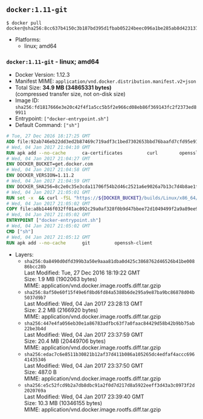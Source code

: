 ## `docker:1.11-git`

```console
$ docker pull docker@sha256:8cc637b4150c3b187bd395d1fbab05224beec096a1be285ab8d423137e49d60e
```

-	Platforms:
	-	linux; amd64

### `docker:1.11-git` - linux; amd64

-	Docker Version: 1.12.3
-	Manifest MIME: `application/vnd.docker.distribution.manifest.v2+json`
-	Total Size: **34.9 MB (34865331 bytes)**  
	(compressed transfer size, not on-disk size)
-	Image ID: `sha256:fd1817666e3e20c42f4f1a5cc5b5f2e966cd08eb86f369143fc2f2373ed89911`
-	Entrypoint: `["docker-entrypoint.sh"]`
-	Default Command: `["sh"]`

```dockerfile
# Tue, 27 Dec 2016 18:17:25 GMT
ADD file:92ab746eb22dd3ed2b87469c719adf3c1bed7302653bbd76baafd7cfd95e911e in / 
# Wed, 04 Jan 2017 21:04:10 GMT
RUN apk add --no-cache 		ca-certificates 		curl 		openssl
# Wed, 04 Jan 2017 21:04:27 GMT
ENV DOCKER_BUCKET=get.docker.com
# Wed, 04 Jan 2017 21:04:58 GMT
ENV DOCKER_VERSION=1.11.2
# Wed, 04 Jan 2017 21:04:59 GMT
ENV DOCKER_SHA256=8c2e0c35e3cda11706f54b2d46c2521a6e9026a7b13c7d4b8ae1f3a706fc55e1
# Wed, 04 Jan 2017 21:05:01 GMT
RUN set -x 	&& curl -fSL "https://${DOCKER_BUCKET}/builds/Linux/x86_64/docker-${DOCKER_VERSION}.tgz" -o docker.tgz 	&& echo "${DOCKER_SHA256} *docker.tgz" | sha256sum -c - 	&& tar -xzvf docker.tgz 	&& mv docker/* /usr/local/bin/ 	&& rmdir docker 	&& rm docker.tgz 	&& docker -v
# Wed, 04 Jan 2017 21:05:02 GMT
COPY file:a8b1446f032ff01ac092c29a0af328f0b9d47bbee72d1049499f2a9a89ee988a in /usr/local/bin/ 
# Wed, 04 Jan 2017 21:05:02 GMT
ENTRYPOINT ["docker-entrypoint.sh"]
# Wed, 04 Jan 2017 21:05:02 GMT
CMD ["sh"]
# Wed, 04 Jan 2017 21:05:12 GMT
RUN apk add --no-cache 		git 		openssh-client
```

-	Layers:
	-	`sha256:0a8490d0dfd399b3a50e9aaa81dba0d425c3868762d46526b41be00886bcc28b`  
		Last Modified: Tue, 27 Dec 2016 18:19:22 GMT  
		Size: 1.9 MB (1902063 bytes)  
		MIME: application/vnd.docker.image.rootfs.diff.tar.gzip
	-	`sha256:8af50e60f15f49e6f8bd6fd84a5388b6de295a9e87ba9bc86878d04b5037d9b7`  
		Last Modified: Wed, 04 Jan 2017 23:28:13 GMT  
		Size: 2.2 MB (2166920 bytes)  
		MIME: application/vnd.docker.image.rootfs.diff.tar.gzip
	-	`sha256:447e4fa056eb30e1a86783adfbc63f7a0faac84429d58b42b9bb75ab22be3b4d`  
		Last Modified: Wed, 04 Jan 2017 23:37:59 GMT  
		Size: 20.4 MB (20449706 bytes)  
		MIME: application/vnd.docker.image.rootfs.diff.tar.gzip
	-	`sha256:edac7c6e8511b30821b12af37d411b086a105265dc4edfaf4accc69641435346`  
		Last Modified: Wed, 04 Jan 2017 23:37:50 GMT  
		Size: 487.0 B  
		MIME: application/vnd.docker.image.rootfs.diff.tar.gzip
	-	`sha256:e5c52fcd9b2a7db8dbc91a2f0d7d217d8a5922eeff3d43a3c0973f2d2020769a`  
		Last Modified: Wed, 04 Jan 2017 23:39:40 GMT  
		Size: 10.3 MB (10346155 bytes)  
		MIME: application/vnd.docker.image.rootfs.diff.tar.gzip
